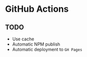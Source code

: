 # GitHub Actions

## TODO

- Use cache
- Automatic NPM publish
- Automatic deployment to `GH Pages`

